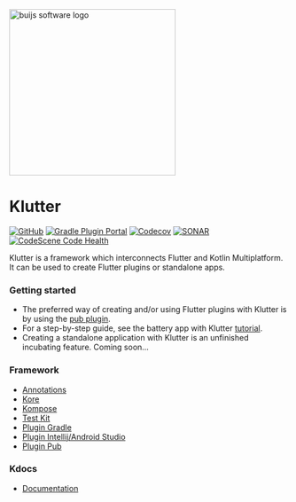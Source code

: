 <img src="https://github.com/buijs-dev/klutter/blob/develop/.github/assets/metadata/icon/klutter_logo_animated3.gif?raw=true" width="300" alt="buijs software logo" />

# Klutter
[![GitHub](https://img.shields.io/github/license/buijs-dev/klutter?color=black&style=for-the-badge)](https://github.com/buijs-dev/klutter/blob/main/LICENSE)
[![Gradle Plugin Portal](https://img.shields.io/gradle-plugin-portal/v/dev.buijs.klutter.gradle?color=darkgreen&label=Gradle%20Plugin&logo=gradle&style=for-the-badge)](https://plugins.gradle.org/plugin/dev.buijs.klutter.gradle)
[![Codecov](https://img.shields.io/codecov/c/github/buijs-dev/klutter?logo=codecov&style=for-the-badge)](https://codecov.io/gh/buijs-dev/klutter)
[![SONAR](https://img.shields.io/sonar/alert_status/buijs-dev_klutter?label=SONAR&server=https%3A%2F%2Fsonarcloud.io&style=for-the-badge&logo=sonarcloud)](https://sonarcloud.io/summary/overall?id=buijs-dev_klutter)
[![CodeScene Code Health](https://img.shields.io/badge/CODESCENE-10-brightgreen?style=for-the-badge)](https://codescene.io/projects/27235)


Klutter is a framework which interconnects Flutter and Kotlin Multiplatform.
It can be used to create Flutter plugins or standalone apps.

### Getting started
- The preferred way of creating and/or using Flutter plugins with Klutter is by 
using the [pub plugin](https://github.com/buijs-dev/klutter-dart). 
- For a step-by-step guide, see the battery app with Klutter [tutorial](https://buijs.dev/klutter-2/).
- Creating a standalone application with Klutter is an unfinished incubating feature.
Coming soon...

### Framework
- [Annotations](lib/klutter-annotations/module.md)
- [Kore](lib/klutter-kore/module.md)
- [Kompose](lib/klutter-kompose/module.md)
- [Test Kit](lib/klutter-test/module.md)
- [Plugin Gradle](lib/klutter-gradle/module.md)
- [Plugin Intellij/Android Studio](lib/klutter-jetbrains/module.md)
- [Plugin Pub](https://github.com/buijs-dev/klutter-dart)

### Kdocs
- [Documentation](https://buijs-dev.github.io/klutter/)